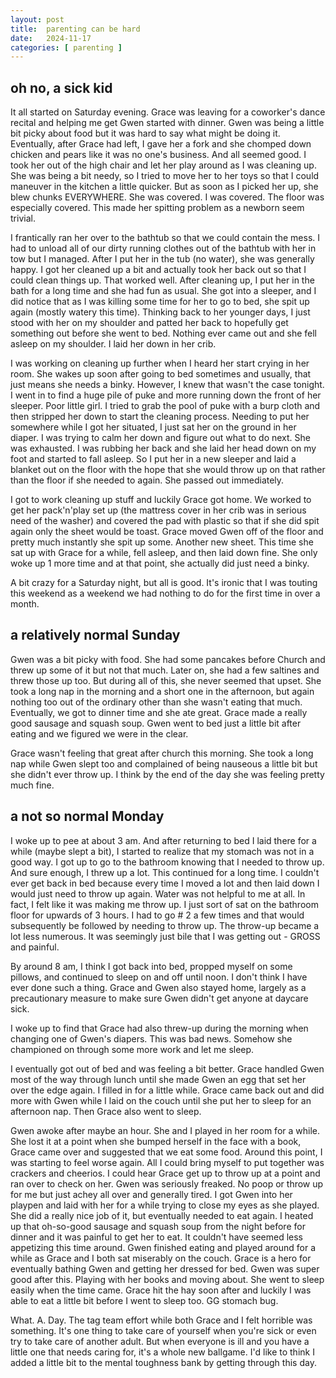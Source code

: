 ```yaml
---
layout: post
title:  parenting can be hard
date:   2024-11-17
categories: [ parenting ]
---
```


## oh no, a sick kid

It all started on Saturday evening. Grace was leaving for 
a coworker's dance recital and helping me get Gwen 
started with dinner. Gwen was being a little bit picky about 
food but it was hard to say what might be doing it. Eventually, 
after Grace had left, I gave her a fork and she chomped down
chicken and pears like it was no one's business. And all seemed 
good. I took her out of the high chair and let her play around 
as I was cleaning up. She was being a bit needy, so I tried 
to move her to her toys 
so that I could maneuver in the kitchen a little quicker. But 
as soon as I picked her up, she blew chunks EVERYWHERE. She 
was covered. I was covered. The floor was especially covered.
This made her spitting problem as a newborn seem trivial.

I frantically ran her over to the bathtub so that we could 
contain the mess. I had to unload all of our dirty running 
clothes out of the bathtub with her in tow but I managed. After 
I put her in the tub (no water), she was generally happy. I 
got her cleaned up a bit and actually took her back out so 
that I could clean things up. That worked well. After cleaning 
up, I put her in the bath for a long time and she had fun as 
usual. She got into a sleeper, and I did notice that as I was 
killing some time for her to go to bed, she spit up again 
(mostly watery this time). Thinking back to her younger days, 
I just stood with her on my shoulder and patted her back to 
hopefully get something out before she went to 
bed. Nothing ever came out and she fell asleep on my shoulder. 
I laid her down in her crib.

I was working on cleaning up further when I heard her start 
crying in her room. She wakes up soon after going to bed 
sometimes and usually, that just means she needs a binky. 
However, I knew that wasn't the case tonight. I went in to 
find a huge pile of puke and more running down the front of 
her sleeper. Poor little girl. I tried to grab the pool of 
puke with a burp cloth and then stripped her down to start 
the cleaning process. Needing to put her somewhere while I 
got her situated, I just sat her on the ground in her diaper. 
I was trying to calm her down and figure out what to do next. 
She was exhausted. I was rubbing her back and she 
laid her head down on my foot and started to fall asleep. So 
I put her in a new sleeper and laid a blanket out on the floor 
with the hope that she would throw up on that rather than 
the floor if she needed to again. She passed out 
immediately.

I got to work cleaning up stuff and luckily Grace got 
home. We worked to get her pack'n'play set up (the mattress 
cover in her crib was in serious need of the washer) and 
covered the pad with plastic so that if she did spit again 
only the sheet would be toast. Grace moved Gwen off of the 
floor and pretty much instantly she spit up some. Another 
new sheet. This time she sat up with Grace for a while, 
fell asleep, and then laid down fine. She only woke up 1 
more time and at that point, she 
actually did just need a binky.

A bit crazy for a Saturday night, but all is good. It's ironic 
that I was touting this weekend as a weekend we had nothing 
to do for the first time in over a month.

## a relatively normal Sunday

Gwen was a bit picky with food. She had some pancakes before 
Church and threw up some of it but not that much. Later on, 
she had a few saltines and threw those up too. But during 
all of this, she never seemed that upset. She took a long 
nap in the morning and a short one in the afternoon, but 
again nothing too out of the ordinary other than she wasn't 
eating that much. Eventually, we got to dinner time and she 
ate great. Grace made a really good sausage and squash soup. 
Gwen went to bed just a little bit after eating and we 
figured we were in the clear.

Grace wasn't feeling that great after church this morning. 
She took a long nap while Gwen slept too and complained of 
being nauseous a little bit but she didn't ever throw up. 
I think by the end of the day she was feeling pretty much 
fine.

## a not so normal Monday

I woke up to pee at about 3 am. And after returning 
to bed I laid there for a while (maybe slept a bit), 
I started to realize that my stomach was not in a 
good way. I got up to go to the bathroom knowing that I 
needed to throw up. And sure enough, I threw up a lot. 
This continued for a long time. I couldn't ever get 
back in bed because every time I moved a lot and then 
laid down I would just need to throw up again. Water 
was not helpful to me at all. In fact, I felt like it 
was making me throw up. I just sort of sat on the 
bathroom floor for upwards of 3 hours. I had to go #
2 a few times and that would subsequently be followed 
by needing to throw up. The throw-up became a lot less 
numerous. It was seemingly just
bile that I was getting out - GROSS and painful.

By around 8 am, I think I got back into bed, propped
myself on some pillows, and continued to sleep on and 
off until noon. I don't think I have ever done such a 
thing. Grace and Gwen also stayed home, largely as a 
precautionary measure to make sure Gwen didn't get 
anyone at daycare sick.

I woke up to find that Grace had also threw-up during 
the morning when changing one of Gwen's diapers. This 
was bad news. Somehow she championed on through some 
more work and let me sleep.

I eventually got out of bed and was feeling a bit better. 
Grace handled Gwen most of the way through lunch until 
she made Gwen an egg that set her over the edge again. I filled 
in for a little while. Grace came back out and did more 
with Gwen while I laid on the couch until she put her 
to sleep for an afternoon nap. Then Grace also went to 
sleep.

Gwen awoke after maybe an hour. She and I played in 
her room for a while. She lost it at a point when she 
bumped herself in the face with a book, Grace came 
over and suggested that we eat some food. Around this 
point, I was starting to feel worse again. All I 
could bring myself to put together was crackers and 
cheerios. I could hear Grace get up to throw up at a 
point and ran over to check on her. Gwen was seriously 
freaked. No poop or throw up for me but just achey 
all over and generally tired. I got Gwen into her 
playpen and laid with her for a while trying to close 
my eyes as she played. She did a really nice job of it, 
but eventually needed to eat again. I heated up that 
oh-so-good sausage and squash soup from the night before 
for dinner and it was 
painful to get her to eat. It couldn't have seemed less 
appetizing this time around. Gwen finished eating and 
played around for a while as Grace and I both sat 
miserably on the couch. Grace is a hero for eventually 
bathing Gwen and getting her dressed for bed. Gwen 
was super good after this. Playing with her books 
and moving about. She went to sleep easily when the time
came. Grace hit
the hay soon after and luckily I was able to eat a little
bit before I went to sleep too. GG stomach bug.

What. A. Day. The tag team effort while both Grace and 
I felt horrible was something. It's one thing to take
care of yourself when you're sick or even try to take
care of another adult. But when everyone is ill and
you have a little one that needs caring for, it's
a whole new ballgame. I'd like to think I added a little
bit to the mental toughness bank by getting through
this day. 
